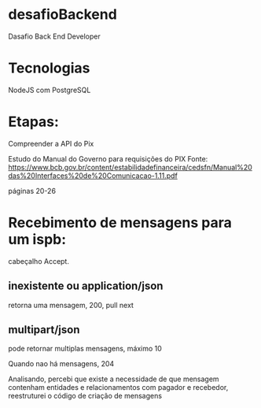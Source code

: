 # desafioBackend
Dasafio Back End Developer

# Tecnologias
NodeJS com PostgreSQL

# Etapas:
Compreender a API do Pix

Estudo do Manual do Governo para requisições do PIX
Fonte: 
https://www.bcb.gov.br/content/estabilidadefinanceira/cedsfn/Manual%20das%20Interfaces%20de%20Comunicacao-1.11.pdf

páginas 20-26

# Recebimento de mensagens para um ispb:
cabeçalho Accept.

## inexistente ou application/json
retorna uma mensagem,  200, pull next

## multipart/json
pode retornar multiplas mensagens, máximo 10

Quando nao há mensagens, 204

Analisando, percebi que existe a necessidade de que mensagem contenham entidades e relacionamentos com pagador e recebedor, reestruturei o código de criação de mensagens

